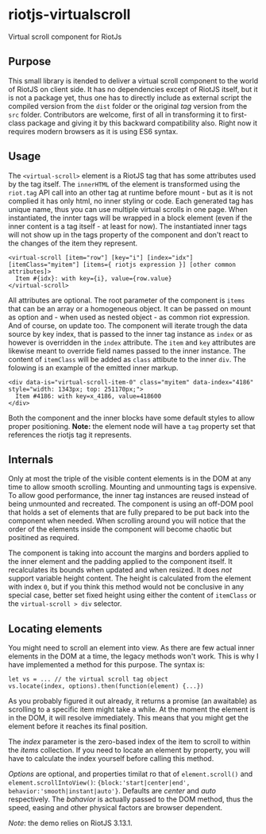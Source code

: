 # riotjs-virtualscroll
Virtual scroll component for RiotJs

## Purpose
This small library is itended to deliver a virtual scroll component to the world of RiotJS on client side. It has no dependencies except of RiotJS itself, but it is not a package yet, thus one has to directly include as external script the compiled version from the `dist` folder or the original _tag_ version from the `src` folder.
Contributors are welcome, first of all in transforming it to first-class package and giving it by this backward compatibility also. Right now it requires modern browsers as it is using ES6 syntax.

## Usage
The `<virtual-scroll>` element is a RiotJS tag that has some attributes used by the tag itself. The `innerHTML` of the element is transformed using the `riot.tag` API call into an other tag at runtime before mount - but as it is not complied it has only html, no inner styling or code. Each generated tag has unique name, thus you can use multiple virtual scrolls in one page. When instantiated, the innter tags will be wrapped in a block element (even if the inner content is a tag itself - at least for now). The instantiated inner tags will not show up in the tags property of the component and don't react to the changes of the item they represent.

    <virtual-scroll [item="row"] [key="i"] [index="idx"] [itemClass="myitem"] [items={ riotjs expression }] [other common attributes]>
      Item #{idx}: with key={i}, value={row.value}
    </virtual-scroll>

All attributes are optional. The root parameter of the component is `items` that can be an array or a homogeneous object. It can be passed on mount as option and - when used as nested object - as common riot expression. And of course, on update too. The component will iterate trough the data source by key index, that is passed to the inner tag instance as `index` or as however is overridden in the `index` attribute. The `item` and `key` attributes are likewise meant to override field names passed to the inner instance. The content of `itemClass` will be added as `class` attibute to the inner `div`. The folowing is an example of the emitted inner markup.   

    <div data-is="virtual-scroll-item-0" class="myitem" data-index="4186" style="width: 1343px; top: 251170px;">
      Item #4186: with key=x_4186, value=418600
    </div>

Both the component and the inner blocks have some default styles to allow proper positioning.
**Note:** the element node will have a `tag` property set that references the riotjs tag it represents.

## Internals
Only at most the triple of the visible content elements is in the DOM at any time to allow smooth scrolling. Mounting and unmounting tags is expensive. To allow good performance, the inner tag instances are reused instead of being unmounted and recreated. The component is using an off-DOM pool that holds a set of elements that are fully prepared to be put back into the component when needed. When scrolling around you will notice that the order of the elements inside the component will become chaotic but positined as required.

The component is taking into account the margins and borders applied to the inner element and the padding applied to the component itself. It recalculates its bounds when updated and when resized. It does _not_ support variable height content. The height is calculated from the element with index `0`, but if you think this method would not be conclusive in any special case, better set fixed height using either the content of `itemClass` or the `virtual-scroll > div` selector.

## Locating elements
You might need to scroll an element into view. As there are few actual inner elements in the DOM at a time, the legacy methods won't work. This is why I have implemented a method for this purpose. The syntax is:

    let vs = ... // the virtual scroll tag object
    vs.locate(index, options).then(function(element) {...})
    
As you probably figured it out already, it returns a promise (an awaitable) as scrolling to a specific item might take a while. At the moment the element is in the DOM, it will resolve immediately. This means that you might get the element before it reaches its final position.

The _index_ parameter is the zero-based index of the item to scroll to within the _items_ collection. If you need to locate an element by property, you will have to calculate the index yourself before calling this method.

_Options_ are optional, and properties timilat ro that of `element.scroll()` and `element.scrollIntoView()`: `{block:'start|center|end', behavior:'smooth|instant|auto'}`. Defaults are _center_ and _auto_ respectively. The _bahavior_ is actually passed to the DOM method, thus the speed, easing and other physical factors are browser dependent.  

_Note_: the demo relies on RiotJS 3.13.1.
